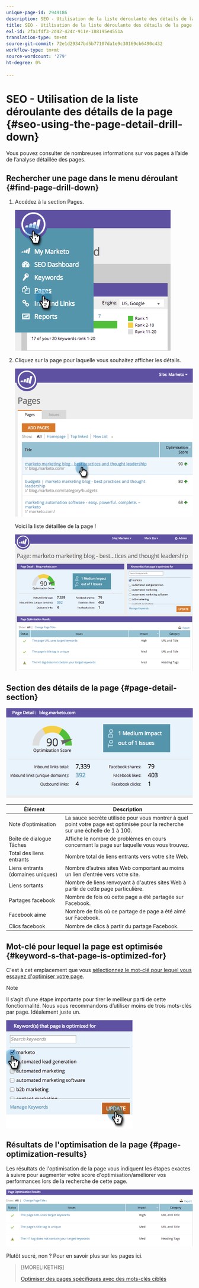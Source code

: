 ```yaml
---
unique-page-id: 2949186
description: SEO - Utilisation de la liste déroulante des détails de la page - Documentation Marketo - Documentation du produit
title: SEO - Utilisation de la liste déroulante des détails de la page
exl-id: 2fa1fdf3-2d42-424c-911e-188195e4551a
translation-type: tm+mt
source-git-commit: 72e1d29347bd5b77107da1e9c30169cb6490c432
workflow-type: tm+mt
source-wordcount: '279'
ht-degree: 0%

---
```


# SEO - Utilisation de la liste déroulante des détails de la page {#seo-using-the-page-detail-drill-down}

Vous pouvez consulter de nombreuses informations sur vos pages à l’aide de l’analyse détaillée des pages.

## Rechercher une page dans le menu déroulant {#find-page-drill-down}

1. Accédez à la section Pages.

   ![](assets/image2014-9-17-21-3a54-3a53.png)

1. Cliquez sur la page pour laquelle vous souhaitez afficher les détails.

   ![](assets/image2014-9-17-21-3a54-3a58.png)

   Voici la liste détaillée de la page !

   ![](assets/image2014-9-17-21-3a55-3a2.png)

## Section des détails de la page {#page-detail-section}

![](assets/image2014-9-17-21-3a55-3a46.png)

| Élément | Description |
|---|---|
| Note d’optimisation | La sauce secrète utilisée pour vous montrer à quel point votre page est optimisée pour la recherche sur une échelle de 1 à 100. |
| Boîte de dialogue Tâches | Affiche le nombre de problèmes en cours concernant la page sur laquelle vous vous trouvez. |
| Total des liens entrants | Nombre total de liens entrants vers votre site Web. |
| Liens entrants (domaines uniques) | Nombre d’autres sites Web comportant au moins un lien d’entrée vers votre site. |
| Liens sortants | Nombre de liens renvoyant à d&#39;autres sites Web à partir de cette page particulière. |
| Partages facebook | Nombre de fois où cette page a été partagée sur Facebook. |
| Facebook aime | Nombre de fois où ce partage de page a été aimé sur Facebook. |
| Clics facebook | Nombre de clics à partir du partage Facebook. |

## Mot-clé pour lequel la page est optimisée {#keyword-s-that-page-is-optimized-for}

C&#39;est à cet emplacement que vous [sélectionnez le mot-clé pour lequel vous essayez d&#39;optimiser votre page](/help/marketo/product-docs/additional-apps/seo/keywords/seo-optimize-specific-pages-with-targeted-keywords.md).

>[!NOTE]
>
>Il s’agit d’une étape importante pour tirer le meilleur parti de cette fonctionnalité. Nous vous recommandons d’utiliser moins de trois mots-clés par page. Idéalement juste un.

![](assets/image2014-9-17-21-3a56-3a35.png)

## Résultats de l&#39;optimisation de la page {#page-optimization-results}

Les résultats de l&#39;optimisation de la page vous indiquent les étapes exactes à suivre pour augmenter votre score d&#39;optimisation/améliorer vos performances lors de la recherche de cette page.

![](assets/image2014-9-17-21-3a56-3a41.png)

Plutôt sucré, non ? Pour en savoir plus sur les pages ici.

>[!MORELIKETHIS]
>
>[Optimiser des pages spécifiques avec des mots-clés ciblés](/help/marketo/product-docs/additional-apps/seo/keywords/seo-optimize-specific-pages-with-targeted-keywords.md)
